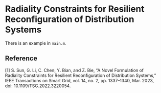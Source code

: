 # Radiality Constraints for Resilient Reconfiguration of Distribution Systems

There is an example in `main.m`.

## Reference

[1] S. Sun, G. Li, C. Chen, Y. Bian, and Z. Bie, “A Novel Formulation of Radiality Constraints for Resilient Reconfiguration of Distribution Systems,” IEEE Transactions on Smart Grid, vol. 14, no. 2, pp. 1337–1340, Mar. 2023, doi: 10.1109/TSG.2022.3220054.
